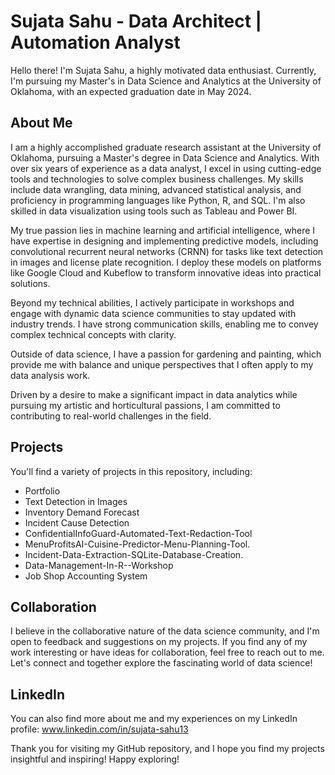 # Sujata Sahu - Data Architect | Automation Analyst

Hello there! I'm Sujata Sahu, a highly motivated data enthusiast. Currently, I'm pursuing my Master's in Data Science and Analytics at the University of Oklahoma, with an expected graduation date in May 2024.

## About Me
I am a highly accomplished graduate research assistant at the University of Oklahoma, pursuing a Master's degree in Data Science and Analytics. With over six years of experience as a data analyst, I excel in using cutting-edge tools and technologies to solve complex business challenges. My skills include data wrangling, data mining, advanced statistical analysis, and proficiency in programming languages like Python, R, and SQL. I'm also skilled in data visualization using tools such as Tableau and Power BI.

My true passion lies in machine learning and artificial intelligence, where I have expertise in designing and implementing predictive models, including convolutional recurrent neural networks (CRNN) for tasks like text detection in images and license plate recognition. I deploy these models on platforms like Google Cloud and Kubeflow to transform innovative ideas into practical solutions.

Beyond my technical abilities, I actively participate in workshops and engage with dynamic data science communities to stay updated with industry trends. I have strong communication skills, enabling me to convey complex technical concepts with clarity.

Outside of data science, I have a passion for gardening and painting, which provide me with balance and unique perspectives that I often apply to my data analysis work.

Driven by a desire to make a significant impact in data analytics while pursuing my artistic and horticultural passions, I am committed to contributing to real-world challenges in the field.


## Projects
You'll find a variety of projects in this repository, including:
- Portfolio
- Text Detection in Images
- Inventory Demand Forecast
- Incident Cause Detection
- ConfidentialInfoGuard-Automated-Text-Redaction-Tool
- MenuProfitsAI-Cuisine-Predictor-Menu-Planning-Tool.
- Incident-Data-Extraction-SQLite-Database-Creation.
- Data-Management-In-R--Workshop
- Job Shop Accounting System

## Collaboration
I believe in the collaborative nature of the data science community, and I'm open to feedback and suggestions on my projects. If you find any of my work interesting or have ideas for collaboration, feel free to reach out to me. Let's connect and together explore the fascinating world of data science!

## LinkedIn
You can also find more about me and my experiences on my LinkedIn profile: www.linkedin.com/in/sujata-sahu13

Thank you for visiting my GitHub repository, and I hope you find my projects insightful and inspiring! Happy exploring!

